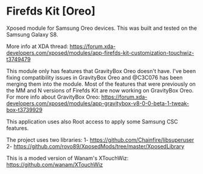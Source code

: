 Firefds Kit [Oreo]
====================

Xposed module for Samsung Oreo devices. This was built and tested on the Samsung Galaxy S8.

More info at XDA thread: https://forum.xda-developers.com/xposed/modules/app-firefds-kit-customization-touchwiz-t3749479

This module only has features that GravityBox Oreo doesn't have. I've been fixing compatibility issues in GravityBox Oreo and @C3C076 has been merging them into the module.
Most of the features that were previously on the MM and N versions of Firefds Kit are now working on GravityBox Oreo.
For more info about GravityBox Oreo: https://forum.xda-developers.com/xposed/modules/app-gravitybox-v8-0-0-beta-1-tweak-box-t3739929

This application uses also Root access to apply some Samsung CSC features.

The project uses two libraries:
1- https://github.com/Chainfire/libsuperuser
2- https://github.com/rovo89/XposedMods/tree/master/XposedLibrary

This is a moded version of Wanam's XTouchWiz:
https://github.com/wanam/XTouchWiz
